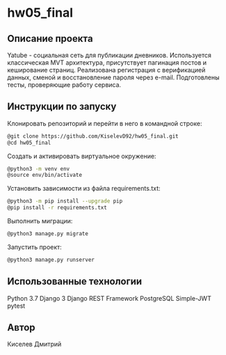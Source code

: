 # hw05_final

## Описание проекта
Yatube - социальная сеть для публикации дневников.
Используется классическая MVT архитектура, присутствует пагинация постов и кеширование
страниц. Реализована регистрация с верификацией данных, сменой и восстановление пароля
через e-mail. Подготовлены тесты, проверяющие работу сервиса.

## Инструкции по запуску
Клонировать репозиторий и перейти в него в командной строке:

```bash
@git clone https://github.com/KiselevD92/hw05_final.git
@cd hw05_final
```

Cоздать и активировать виртуальное окружение:

```bash
@python3 -m venv env
@source env/bin/activate
```

Установить зависимости из файла requirements.txt:

```bash
@python3 -m pip install --upgrade pip
@pip install -r requirements.txt
```
Выполнить миграции:

```bash
@python3 manage.py migrate
```

Запустить проект:

```bash
@python3 manage.py runserver
```

## Использованные технологии
Python 3.7
Django 3
Django REST Framework
PostgreSQL
Simple-JWT
pytest

## Автор
Киселев Дмитрий
